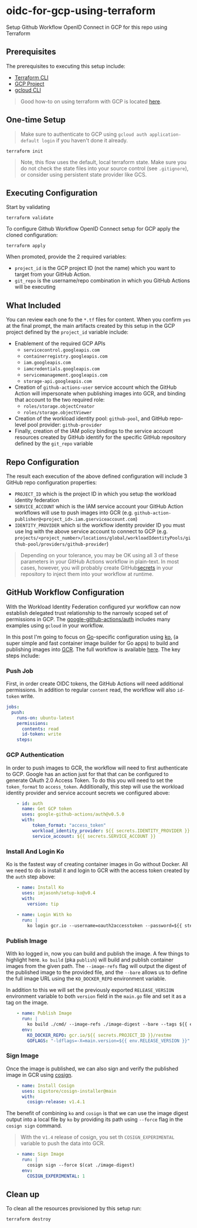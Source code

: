 # oidc-for-gcp-using-terraform

Setup Github Workflow OpenID Connect in GCP for this repo using Terraform

## Prerequisites 

The prerequisites to executing this setup include: 

* [Terraform CLI](https://www.terraform.io/downloads)
* [GCP Project](https://cloud.google.com/resource-manager/docs/creating-managing-projects)
* [gcloud CLI](https://cloud.google.com/sdk/gcloud)
  
> Good how-to on using terraform with GCP is located [here](https://cloud.google.com/community/tutorials/getting-started-on-gcp-with-terraform).

## One-time Setup 

> Make sure to authenticate to GCP using `gcloud auth application-default login` if you haven't done it already.

```shell
terraform init
```

> Note, this flow uses the default, local terraform state. Make sure you do not check the state files into your source control (see `.gitignore`), or consider using persistent state provider like GCS.

## Executing Configuration 

Start by validating 

```shell
terraform validate
```

To configure Github Workflow OpenID Connect setup for GCP apply the cloned configuration:

```shell
terraform apply
```

When promoted, provide the 2 required variables:

* `project_id` is the GCP project ID (not the name) which you want to target from your GitHub Action. 
* `git_repo` is the username/repo combination in which you GitHub Actions will be executing

## What Included

You can review each one fo the `*.tf` files for content. When you confirm `yes` at the final prompt, the main artifacts created by this setup in the GCP project defined by the `project_id` variable include: 

* Enablement of the required GCP APIs
  * `servicecontrol.googleapis.com`
  * `containerregistry.googleapis.com`
  * `iam.googleapis.com`
  * `iamcredentials.googleapis.com`
  * `servicemanagement.googleapis.com`
  * `storage-api.googleapis.com`
* Creation of `github-actions-user` service account which the GitHub Action will impersonate when publishing images into GCR, and binding that account to the two required role:
  * `roles/storage.objectCreator`
  * `roles/storage.objectViewer`
* Creation of the workload identity pool: `github-pool`, and GitHub repo-level pool provider: `github-provider`
* Finally, creation of the IAM policy bindings to the service account resources created by GitHub identify for the specific GitHub repository defined by the `git_repo` variable

## Repo Configuration

The result each execution of the above defined configuration will include 3 GitHub repo configuration properties:

* `PROJECT_ID` which is the project ID in which you setup the workload identity federation
* `SERVICE_ACCOUNT` which is the IAM service account your GitHub Action workflows will use to push images into GCR (e.g. `github-action-publisher@<project_id>.iam.gserviceaccount.com`)
* `IDENTITY_PROVIDER` which si the workflow identity provider ID you must use lng with the above service account to connect to GCP (e.g. `projects/<project_number>/locations/global/workloadIdentityPools/github-pool/providers/github-provider`)

> Depending on your tolerance, you may be OK using all 3 of these parameters in your GitHub Actions workflow in plain-text. In most cases, however, you will probably create GitHub[secrets](https://docs.github.com/en/actions/security-guides/encrypted-secrets) in your repository to inject them into your workflow at runtime. 

## GitHub Workflow Configuration 

With the Workload Identity Federation configured yur workflow can now establish delegated trust relationship to the narrowly scoped set of permissions in GCP. The [google-github-actions/auth](https://github.com/google-github-actions/auth) includes many examples using `gcloud` in your workflow. 

In this post I'm going to focus on [Go](https://go.dev/)-specific configuration using [ko](https://github.com/google/ko), (a super simple and fast container image builder for Go apps) to build and publishing images into [GCR](https://cloud.google.com/container-registry). The full workflow is available [here](https://github.com/mchmarny/restme/blob/main/.github/workflows/image-on-tag.yaml). The key steps include: 

### Push Job

First, in order create OIDC tokens, the GitHub Actions will need additional permissions. In addition to regular `content` read, the workflow will also `id-token` write. 

```yaml
jobs:
  push:
    runs-on: ubuntu-latest
    permissions:
      contents: read
      id-token: write
    steps:
```

### GCP Authentication

In order to push images to GCR, the workflow will need to first authenticate to GCP. Google has an action just for that that can be configured to generate OAuth 2.0 Access Token. To do this you will need to set the `token_format` to `access_token`. Additionally, this step will use the workload identity provider and service account secrets we configured above:

```yaml
    - id: auth
      name: Get GCP token
      uses: google-github-actions/auth@v0.5.0
      with:
          token_format: "access_token"
          workload_identity_provider: ${{ secrets.IDENTITY_PROVIDER }}
          service_account: ${{ secrets.SERVICE_ACCOUNT }}
```

### Install And Login Ko

Ko is the fastest way of creating container images in Go without Docker. All we need to do is install it and login to GCR with the access token created by the `auth` step above:

```yaml
    - name: Install Ko
      uses: imjasonh/setup-ko@v0.4
      with:
        version: tip
        
    - name: Login With ko
      run: |
        ko login gcr.io --username=oauth2accesstoken --password=${{ steps.auth.outputs.access_token }}
```

### Publish Image

With ko logged in, now you can build and publish the image. A few things to highlight here. `ko build` (pka `publish`) will build and publish container images from the given path. The `--image-refs` flag will output the digest of the published image to the provided file, and the `--bare` allows us to define the full image URL using the `KO_DOCKER_REPO` environment variable. 

In addition to this we will set the previously exported `RELEASE_VERSION` environment variable to both `version` field in the `main.go` file and set it as a tag on the image. 

```yaml
    - name: Publish Image
      run: |
        ko build ./cmd/ --image-refs ./image-digest --bare --tags ${{ env.RELEASE_VERSION }},latest
      env:
        KO_DOCKER_REPO: gcr.io/${{ secrets.PROJECT_ID }}/restme
        GOFLAGS: "-ldflags=-X=main.version=${{ env.RELEASE_VERSION }}"
```

### Sign Image

Once the image is published, we can also sign and verify the published image in GCR using [cosign](https://github.com/sigstore/cosign). 

```yaml
    - name: Install Cosign
      uses: sigstore/cosign-installer@main
      with:
        cosign-release: v1.4.1
```

The benefit of combining `ko` and `cosign` is that we can use the image digest output into a local file by `ko` by providing its path using `--force` flag in the `cosign sign` command. 

> With the v`1.4` release of cosign, you set th `COSIGN_EXPERIMENTAL` variable to push the data into GCR.

```yaml
    - name: Sign Image
      run: |
        cosign sign --force $(cat ./image-digest) 
      env:
        COSIGN_EXPERIMENTAL: 1
```


## Clean up

To clean all the resources provisioned by this setup run: 

```shell
terraform destroy
```